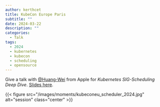 ```yaml
---
author: kerthcet
title: KubeCon Europe Paris
subtitle: ""
date: 2024-03-22
description: ""
categories:
  - Talk
tags:
  - 2024
  - kubernetes
  - kubecon
  - scheduling
  - opensource
---
```


Give a talk with [@Huang-Wei](https://github.com/Huang-Wei) from Apple for _Kubernetes SIG-Scheduling Deep Dive_. [Slides here](https://github.com/kerthcet/Slides/blob/main/year2024/kubecon-eu/KubeConEU24-SIG-Scheduling.key).

{{< figure src="/images/moments/kubeconeu_scheduler_2024.jpg" alt="session" class="center" >}}
